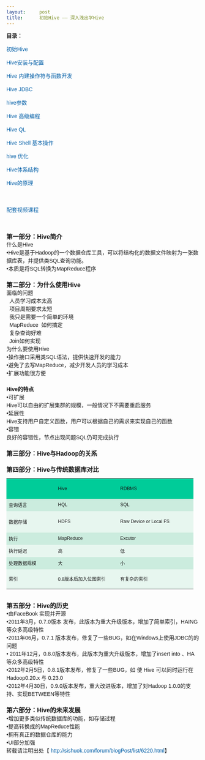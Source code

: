 ```yaml
---
layout:     post
title:      初始Hive —— 深入浅出学Hive
---
```

<div id="article_content" class="article_content clearfix csdn-tracking-statistics" data-pid="blog" data-mod="popu_307" data-dsm="post">
								            <link rel="stylesheet" href="https://csdnimg.cn/release/phoenix/template/css/ck_htmledit_views-f76675cdea.css">
						<div class="htmledit_views" id="content_views">
                
<p style="font-size:14px;font-family:verdana, arial, helvetica, sans-serif;line-height:21px;">
<span class="bold" style="font-weight:bold;line-height:1.5em;">目录：</span></p>
<p style="font-size:14px;font-family:verdana, arial, helvetica, sans-serif;line-height:21px;">
<a href="http://sishuok.com/forum/blogPost/list/6220.html" rel="nofollow" style="color:rgb(0,94,167);text-decoration:none;line-height:1.5em;">初始Hive</a></p>
<p style="font-size:14px;font-family:verdana, arial, helvetica, sans-serif;line-height:21px;">
<a href="http://sishuok.com/forum/blogPost/list/6221.html" rel="nofollow" style="color:rgb(0,94,167);text-decoration:none;line-height:1.5em;">Hive安装与配置</a></p>
<p style="font-size:14px;font-family:verdana, arial, helvetica, sans-serif;line-height:21px;">
<a href="http://sishuok.com/forum/blogPost/list/6222.html" rel="nofollow" style="color:rgb(0,94,167);text-decoration:none;line-height:1.5em;">Hive 内建操作符与函数开发</a></p>
<p style="font-size:14px;font-family:verdana, arial, helvetica, sans-serif;line-height:21px;">
<a href="http://sishuok.com/forum/blogPost/list/6223.html" rel="nofollow" style="color:rgb(0,94,167);text-decoration:none;line-height:1.5em;">Hive JDBC</a></p>
<p style="font-size:14px;font-family:verdana, arial, helvetica, sans-serif;line-height:21px;">
<a href="http://sishuok.com/forum/blogPost/list/6225.html" rel="nofollow" style="color:rgb(0,94,167);text-decoration:none;line-height:1.5em;">hive参数</a></p>
<p style="font-size:14px;font-family:verdana, arial, helvetica, sans-serif;line-height:21px;">
<a href="http://sishuok.com/forum/blogPost/list/6226.html" rel="nofollow" style="color:rgb(0,94,167);text-decoration:none;line-height:1.5em;">Hive 高级编程</a></p>
<p style="font-size:14px;font-family:verdana, arial, helvetica, sans-serif;line-height:21px;">
<a href="http://sishuok.com/forum/blogPost/list/0/6227.html" rel="nofollow" style="color:rgb(0,94,167);text-decoration:none;line-height:1.5em;">Hive QL</a></p>
<p style="font-size:14px;font-family:verdana, arial, helvetica, sans-serif;line-height:21px;">
<a href="http://sishuok.com/forum/blogPost/list/6228.html" rel="nofollow" style="color:rgb(0,94,167);text-decoration:none;line-height:1.5em;">Hive Shell 基本操作</a></p>
<p style="font-size:14px;font-family:verdana, arial, helvetica, sans-serif;line-height:21px;">
<a href="http://sishuok.com/forum/blogPost/list/0/6229.html" rel="nofollow" style="color:rgb(0,94,167);text-decoration:none;line-height:1.5em;">hive 优化</a></p>
<p style="font-size:14px;font-family:verdana, arial, helvetica, sans-serif;line-height:21px;">
<a href="http://sishuok.com/forum/blogPost/list/0/6231.html" rel="nofollow" style="color:rgb(0,94,167);text-decoration:none;line-height:1.5em;">Hive体系结构</a></p>
<p style="font-size:14px;font-family:verdana, arial, helvetica, sans-serif;line-height:21px;">
<a href="http://sishuok.com/forum/blogPost/list/0/6232.html" rel="nofollow" style="color:rgb(0,94,167);text-decoration:none;line-height:1.5em;">Hive的原理</a></p>
<p style="font-size:14px;font-family:verdana, arial, helvetica, sans-serif;line-height:21px;">
 </p>
<p style="font-size:14px;font-family:verdana, arial, helvetica, sans-serif;line-height:21px;">
<a href="http://sishuok.com/product/561" rel="nofollow" style="color:rgb(0,94,167);text-decoration:none;line-height:1.5em;">配套视频课程</a></p>
<p style="font-size:14px;font-family:verdana, arial, helvetica, sans-serif;line-height:21px;">
 </p>
<div class="O" style="border-width:0px;overflow:hidden;font-family:verdana, arial, helvetica, sans-serif;line-height:21px;">
<div style="border-width:0px;overflow:hidden;"><span class="bold" style="font-size:16px;font-weight:bold;">第一部分：Hive简介</span></div>
<div style="border-width:0px;overflow:hidden;">
<div class="O" style="border-width:0px;overflow:hidden;">
什么是Hive</div>
<div class="O" style="border-width:0px;overflow:hidden;">
<div class="O" style="border-width:0px;overflow:hidden;">
<div style="border-width:0px;overflow:hidden;">•Hive是基于Hadoop的一个数据仓库工具，可以将结构化的数据文件映射为一张数据库表，并提供类SQL查询功能。</div>
<div style="border-width:0px;overflow:hidden;">•本质是将SQL转换为MapReduce程序</div>
<div style="border-width:0px;overflow:hidden;">  <img src="http://sishuok.com/forum/upload/2012/10/22/11bf98dcceb2c17853a5d9f04ed6e395__1.JPG" alt="" style="border-width:0px;border-style:none;"></div>
<div style="border-width:0px;overflow:hidden;"><span class="bold" style="font-size:16px;font-weight:bold;">第二部分：为什么使用Hive</span></div>
<div style="border-width:0px;overflow:hidden;">
<div class="O" style="border-width:0px;overflow:hidden;">
<div style="border-width:0px;overflow:hidden;">
<div class="O" style="border-width:0px;overflow:hidden;">
<span>面临的问题</span></div>
</div>
<div style="border-width:0px;overflow:hidden;">
<div class="O" style="border-width:0px;overflow:hidden;">
<div style="border-width:0px;overflow:hidden;">  人员学习成本太高</div>
<div style="border-width:0px;overflow:hidden;">  项目周期要求太短
<div class="O" style="border-width:0px;overflow:hidden;">
  我只是需要一个简单的环境
<div class="O" style="border-width:0px;overflow:hidden;">
  MapReduce  如何搞定
<div class="O" style="border-width:0px;overflow:hidden;">
  复杂查询好难</div>
<div class="O" style="border-width:0px;overflow:hidden;">
  Join如何实现</div>
<div class="O" style="border-width:0px;overflow:hidden;">
<div class="O" style="border-width:0px;overflow:hidden;">
<span>为什么要使用Hive</span></div>
</div>
<div class="O" style="border-width:0px;overflow:hidden;">
<div class="O" style="border-width:0px;overflow:hidden;">
<div style="border-width:0px;overflow:hidden;">•操作接口采用类SQL语法，提供快速开发的能力</div>
<div style="border-width:0px;overflow:hidden;">•避免了去写MapReduce，减少开发人员的学习成本</div>
<div style="border-width:0px;overflow:hidden;">•扩展功能很方便</div>
<div style="border-width:0px;overflow:hidden;"> </div>
<div style="border-width:0px;overflow:hidden;">
<div class="O" style="border-width:0px;overflow:hidden;">
<span class="bold" lang="en-us" style="font-weight:bold;" xml:lang="en-us">Hive的特点</span></div>
<div class="O" style="border-width:0px;overflow:hidden;">
<div style="border-width:0px;overflow:hidden;">
<div class="O" style="border-width:0px;overflow:hidden;">
•可扩展</div>
<div class="O1" style="border-width:0px;overflow:hidden;">
Hive可以自由的扩展集群的规模，一般情况下不需要重启服务</div>
<div class="O" style="border-width:0px;overflow:hidden;">
•延展性</div>
<div class="O1" style="border-width:0px;overflow:hidden;">
Hive支持用户自定义函数，用户可以根据自己的需求来实现自己的函数</div>
<div class="O" style="border-width:0px;overflow:hidden;">
•容错</div>
<div class="O1" style="border-width:0px;overflow:hidden;">
良好的容错性，节点出现问题SQL仍可完成执行</div>
<div class="O" style="border-width:0px;overflow:hidden;">
 </div>
</div>
</div>
<div class="O" style="border-width:0px;overflow:hidden;">
<div style="border-width:0px;overflow:hidden;"><span class="bold" style="font-size:16px;font-weight:bold;">第三部分：Hive与Hadoop的关系</span></div>
<div style="border-width:0px;overflow:hidden;">  <img src="http://sishuok.com/forum/upload/2012/10/22/0acda488a81ac78e66d74f53d7d3be23__2.JPG" alt="" style="border-width:0px;border-style:none;"></div>
</div>
</div>
</div>
<div class="O" style="border-width:0px;overflow:hidden;">
<div style="border-width:0px;overflow:hidden;"><span class="bold" style="font-size:16px;font-weight:bold;">第四部分：Hive与传统数据库对比</span></div>
<div style="border-width:0px;overflow:hidden;">
<table dir="ltr" cellspacing="0" cellpadding="0" style="font-size:12px;border:none;width:489px;"><tbody><tr><td bgcolor="#00CC99" width="129" height="36" style="font-family:verdana, arial, helvetica, sans-serif;">
<p style="font-size:14px;line-height:1.5em;">
 </p>
</td>
<td bgcolor="#00CC99" width="161" height="36" style="font-family:verdana, arial, helvetica, sans-serif;">
<div style="border-width:0px;overflow:hidden;"><span>Hive</span></div>
</td>
<td bgcolor="#00CC99" width="202" height="36" style="font-family:verdana, arial, helvetica, sans-serif;">
<div style="border-width:0px;overflow:hidden;"><span>RDBMS</span></div>
</td>
</tr><tr><td bgcolor="#CBECDE" width="129" height="32" style="font-family:verdana, arial, helvetica, sans-serif;">
<div style="border-width:0px;overflow:hidden;">查询语言</div>
</td>
<td bgcolor="#CBECDE" width="161" height="32" style="font-family:verdana, arial, helvetica, sans-serif;">
<div style="border-width:0px;overflow:hidden;">HQL</div>
</td>
<td bgcolor="#CBECDE" width="202" height="32" style="font-family:verdana, arial, helvetica, sans-serif;">
<div style="border-width:0px;overflow:hidden;">SQL</div>
</td>
</tr><tr><td bgcolor="#E7F6EF" width="129" height="56" style="font-family:verdana, arial, helvetica, sans-serif;">
<div style="border-width:0px;overflow:hidden;">数据存储</div>
</td>
<td bgcolor="#E7F6EF" width="161" height="56" style="font-family:verdana, arial, helvetica, sans-serif;">
<div style="border-width:0px;overflow:hidden;">HDFS</div>
</td>
<td bgcolor="#E7F6EF" width="202" height="56" style="font-family:verdana, arial, helvetica, sans-serif;">
<div style="border-width:0px;overflow:hidden;">Raw Device or Local FS</div>
</td>
</tr><tr><td bgcolor="#CBECDE" width="129" height="32" style="font-family:verdana, arial, helvetica, sans-serif;">
<div style="border-width:0px;overflow:hidden;">执行</div>
</td>
<td bgcolor="#CBECDE" width="161" height="32" style="font-family:verdana, arial, helvetica, sans-serif;">
<div style="border-width:0px;overflow:hidden;">MapReduce</div>
</td>
<td bgcolor="#CBECDE" width="202" height="32" style="font-family:verdana, arial, helvetica, sans-serif;">
<div style="border-width:0px;overflow:hidden;">Excutor</div>
</td>
</tr><tr><td bgcolor="#E7F6EF" width="129" height="32" style="font-family:verdana, arial, helvetica, sans-serif;">
<div style="border-width:0px;overflow:hidden;">执行延迟</div>
</td>
<td bgcolor="#E7F6EF" width="161" height="32" style="font-family:verdana, arial, helvetica, sans-serif;">
<div style="border-width:0px;overflow:hidden;">高</div>
</td>
<td bgcolor="#E7F6EF" width="202" height="32" style="font-family:verdana, arial, helvetica, sans-serif;">
<div style="border-width:0px;overflow:hidden;">低</div>
</td>
</tr><tr><td bgcolor="#CBECDE" width="129" height="32" style="font-family:verdana, arial, helvetica, sans-serif;">
<div style="border-width:0px;overflow:hidden;">处理数据规模</div>
</td>
<td bgcolor="#CBECDE" width="161" height="32" style="font-family:verdana, arial, helvetica, sans-serif;">
<div style="border-width:0px;overflow:hidden;">大</div>
</td>
<td bgcolor="#CBECDE" width="202" height="32" style="font-family:verdana, arial, helvetica, sans-serif;">
<div style="border-width:0px;overflow:hidden;">小</div>
</td>
</tr><tr><td bgcolor="#E7F6EF" width="129" height="51" style="font-family:verdana, arial, helvetica, sans-serif;">
<div style="border-width:0px;overflow:hidden;">索引</div>
</td>
<td bgcolor="#E7F6EF" width="161" height="51" style="font-family:verdana, arial, helvetica, sans-serif;">
<div style="border-width:0px;overflow:hidden;">0.8版本后加入位图索引</div>
</td>
<td bgcolor="#E7F6EF" width="202" height="51" style="font-family:verdana, arial, helvetica, sans-serif;">
<div style="border-width:0px;overflow:hidden;">有复杂的索引</div>
</td>
</tr></tbody></table></div>
<div style="border-width:0px;overflow:hidden;"> </div>
</div>
<div class="O" style="border-width:0px;overflow:hidden;">
<div style="border-width:0px;overflow:hidden;"><span class="bold" style="font-size:16px;font-weight:bold;">第五部分：Hive的历史</span></div>
<div style="border-width:0px;overflow:hidden;">
<div class="O" style="border-width:0px;overflow:hidden;">
<div style="border-width:0px;overflow:hidden;">•由FaceBook 实现并开源</div>
<div style="border-width:0px;overflow:hidden;">•2011年3月，0.7.0版本 发布，此版本为重大升级版本，增加了简单索引，HAING等众多高级特性</div>
<div style="border-width:0px;overflow:hidden;">•2011年06月，0.7.1 版本发布，修复了一些BUG，如在Windows上使用JDBC的的问题</div>
<div style="border-width:0px;overflow:hidden;">• 2011年12月，0.8.0版本发布，此版本为重大升级版本，增加了insert into 、HA等众多高级特性</div>
<div style="border-width:0px;overflow:hidden;">•2012年2月5日，0.8.1版本发布，修复了一些BUG，如 使 Hive 可以同时运行在 Hadoop0.20.x 与 0.23.0</div>
<div style="border-width:0px;overflow:hidden;">•2012年4月30日，0.9.0版本发布，重大改进版本，增加了对Hadoop 1.0.0的支持、实现BETWEEN等特性</div>
<div style="border-width:0px;overflow:hidden;">  </div>
</div>
<div class="O" style="border-width:0px;overflow:hidden;">
<div style="border-width:0px;overflow:hidden;"><span class="bold" style="font-size:16px;font-weight:bold;">第六部分：Hive的未来发展</span> </div>
<div style="border-width:0px;overflow:hidden;">
<div class="O" style="border-width:0px;overflow:hidden;">
<div style="border-width:0px;overflow:hidden;">•增加更多类似传统数据库的功能，如存储过程</div>
<div style="border-width:0px;overflow:hidden;">•提高转换成的MapReduce性能</div>
<div style="border-width:0px;overflow:hidden;">•拥有真正的数据仓库的能力</div>
<div style="border-width:0px;overflow:hidden;">•UI部分加强</div>
<div style="border-width:0px;overflow:hidden;">转载请注明出处【 <a href="http://sishuok.com/forum/blogPost/list/6220.html" rel="nofollow" style="color:rgb(0,94,167);text-decoration:none;">http://sishuok.com/forum/blogPost/list/6220.html</a>】</div>
</div>
</div>
</div>
</div>
</div>
</div>
</div>
</div>
</div>
</div>
</div>
</div>
</div>
</div>
</div>
</div>
</div>
            </div>
                </div>